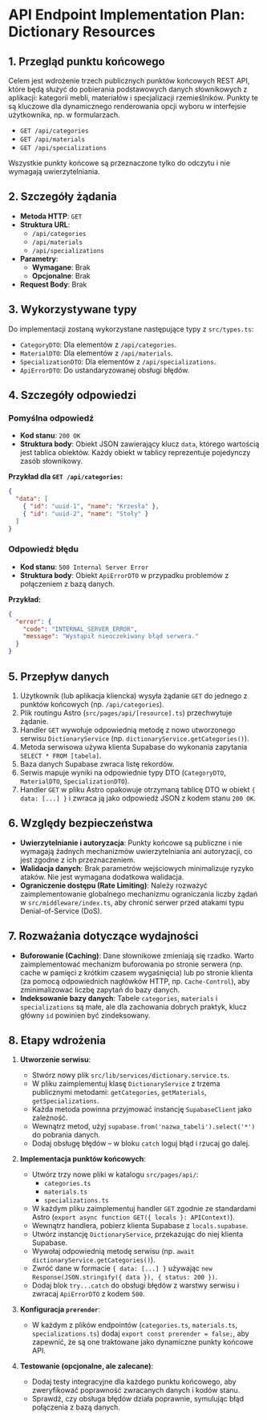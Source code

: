 # API Endpoint Implementation Plan: Dictionary Resources

## 1. Przegląd punktu końcowego

Celem jest wdrożenie trzech publicznych punktów końcowych REST API, które będą służyć do pobierania podstawowych danych słownikowych z aplikacji: kategorii mebli, materiałów i specjalizacji rzemieślników. Punkty te są kluczowe dla dynamicznego renderowania opcji wyboru w interfejsie użytkownika, np. w formularzach.

- `GET /api/categories`
- `GET /api/materials`
- `GET /api/specializations`

Wszystkie punkty końcowe są przeznaczone tylko do odczytu i nie wymagają uwierzytelniania.

## 2. Szczegóły żądania

- **Metoda HTTP**: `GET`
- **Struktura URL**:
  - `/api/categories`
  - `/api/materials`
  - `/api/specializations`
- **Parametry**:
  - **Wymagane**: Brak
  - **Opcjonalne**: Brak
- **Request Body**: Brak

## 3. Wykorzystywane typy

Do implementacji zostaną wykorzystane następujące typy z `src/types.ts`:

- `CategoryDTO`: Dla elementów z `/api/categories`.
- `MaterialDTO`: Dla elementów z `/api/materials`.
- `SpecializationDTO`: Dla elementów z `/api/specializations`.
- `ApiErrorDTO`: Do ustandaryzowanej obsługi błędów.

## 4. Szczegóły odpowiedzi

### Pomyślna odpowiedź

- **Kod stanu**: `200 OK`
- **Struktura body**: Obiekt JSON zawierający klucz `data`, którego wartością jest tablica obiektów. Każdy obiekt w tablicy reprezentuje pojedynczy zasób słownikowy.

**Przykład dla `GET /api/categories`:**

```json
{
  "data": [
    { "id": "uuid-1", "name": "Krzesła" },
    { "id": "uuid-2", "name": "Stoły" }
  ]
}
```

### Odpowiedź błędu

- **Kod stanu**: `500 Internal Server Error`
- **Struktura body**: Obiekt `ApiErrorDTO` w przypadku problemów z połączeniem z bazą danych.

**Przykład:**

```json
{
  "error": {
    "code": "INTERNAL_SERVER_ERROR",
    "message": "Wystąpił nieoczekiwany błąd serwera."
  }
}
```

## 5. Przepływ danych

1. Użytkownik (lub aplikacja kliencka) wysyła żądanie `GET` do jednego z punktów końcowych (np. `/api/categories`).
2. Plik routingu Astro (`src/pages/api/[resource].ts`) przechwytuje żądanie.
3. Handler `GET` wywołuje odpowiednią metodę z nowo utworzonego serwisu `DictionaryService` (np. `dictionaryService.getCategories()`).
4. Metoda serwisowa używa klienta Supabase do wykonania zapytania `SELECT * FROM [tabela]`.
5. Baza danych Supabase zwraca listę rekordów.
6. Serwis mapuje wyniki na odpowiednie typy DTO (`CategoryDTO`, `MaterialDTO`, `SpecializationDTO`).
7. Handler `GET` w pliku Astro opakowuje otrzymaną tablicę DTO w obiekt `{ data: [...] }` i zwraca ją jako odpowiedź JSON z kodem stanu `200 OK`.

## 6. Względy bezpieczeństwa

- **Uwierzytelnianie i autoryzacja**: Punkty końcowe są publiczne i nie wymagają żadnych mechanizmów uwierzytelniania ani autoryzacji, co jest zgodne z ich przeznaczeniem.
- **Walidacja danych**: Brak parametrów wejściowych minimalizuje ryzyko ataków. Nie jest wymagana dodatkowa walidacja.
- **Ograniczenie dostępu (Rate Limiting)**: Należy rozważyć zaimplementowanie globalnego mechanizmu ograniczania liczby żądań w `src/middleware/index.ts`, aby chronić serwer przed atakami typu Denial-of-Service (DoS).

## 7. Rozważania dotyczące wydajności

- **Buforowanie (Caching)**: Dane słownikowe zmieniają się rzadko. Warto zaimplementować mechanizm buforowania po stronie serwera (np. cache w pamięci z krótkim czasem wygaśnięcia) lub po stronie klienta (za pomocą odpowiednich nagłówków HTTP, np. `Cache-Control`), aby zminimalizować liczbę zapytań do bazy danych.
- **Indeksowanie bazy danych**: Tabele `categories`, `materials` i `specializations` są małe, ale dla zachowania dobrych praktyk, klucz główny `id` powinien być zindeksowany.

## 8. Etapy wdrożenia

1.  **Utworzenie serwisu**:
    - Stwórz nowy plik `src/lib/services/dictionary.service.ts`.
    - W pliku zaimplementuj klasę `DictionaryService` z trzema publicznymi metodami: `getCategories`, `getMaterials`, `getSpecializations`.
    - Każda metoda powinna przyjmować instancję `SupabaseClient` jako zależność.
    - Wewnątrz metod, użyj `supabase.from('nazwa_tabeli').select('*')` do pobrania danych.
    - Dodaj obsługę błędów – w bloku `catch` loguj błąd i rzucaj go dalej.

2.  **Implementacja punktów końcowych**:
    - Utwórz trzy nowe pliki w katalogu `src/pages/api/`:
      - `categories.ts`
      - `materials.ts`
      - `specializations.ts`
    - W każdym pliku zaimplementuj handler `GET` zgodnie ze standardami Astro (`export async function GET({ locals }: APIContext)`).
    - Wewnątrz handlera, pobierz klienta Supabase z `locals.supabase`.
    - Utwórz instancję `DictionaryService`, przekazując do niej klienta Supabase.
    - Wywołaj odpowiednią metodę serwisu (np. `await dictionaryService.getCategories()`).
    - Zwróć dane w formacie `{ data: [...] }` używając `new Response(JSON.stringify({ data }), { status: 200 })`.
    - Dodaj blok `try...catch` do obsługi błędów z warstwy serwisu i zwracaj `ApiErrorDTO` z kodem `500`.

3.  **Konfiguracja `prerender`**:
    - W każdym z plików endpointów (`categories.ts`, `materials.ts`, `specializations.ts`) dodaj `export const prerender = false;`, aby zapewnić, że są one traktowane jako dynamiczne punkty końcowe API.

4.  **Testowanie (opcjonalne, ale zalecane)**:
    - Dodaj testy integracyjne dla każdego punktu końcowego, aby zweryfikować poprawność zwracanych danych i kodów stanu.
    - Sprawdź, czy obsługa błędów działa poprawnie, symulując błąd połączenia z bazą danych.
